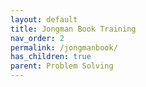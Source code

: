 ```yaml
---
layout: default
title: Jongman Book Training
nav_order: 2
permalink: /jongmanbook/
has_children: true
parent: Problem Solving
---
```

